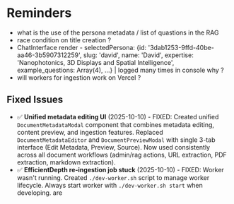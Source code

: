 # Reminders

-  what is the use of the persona metadata / list of quastions in the RAG
- race condition on title creation ?
- ChatInterface render - selectedPersona: {id: '3dab1253-9ffd-40be-aa46-3b5907312259', slug: 'david', name: 'David', expertise: 'Nanophotonics, 3D Displays and Spatial Intelligence', example_questions: Array(4), …} | logged many times in console why ?
- will workers for ingestion work on Vercel ?

## Fixed Issues

- ✅ **Unified metadata editing UI** (2025-10-10) - FIXED: Created unified `DocumentMetadataModal` component that combines metadata editing, content preview, and ingestion features. Replaced `DocumentMetadataEditor` and `DocumentPreviewModal` with single 3-tab interface (Edit Metadata, Preview, Source). Now used consistently across all document workflows (admin/rag actions, URL extraction, PDF extraction, markdown extraction).
- ✅ **EfficientDepth re-ingestion job stuck** (2025-10-10) - FIXED: Worker wasn't running. Created `./dev-worker.sh` script to manage worker lifecycle. Always start worker with `./dev-worker.sh start` when developing.
are 